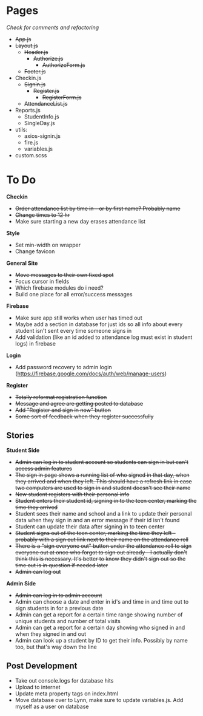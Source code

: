 # Pages

_Check for comments and refactoring_
* ~~App.js~~
* ~~Layout.js~~
  * ~~Header.js~~
    * ~~Authorize.js~~
      * ~~AuthorizeForm.js~~
  * ~~Footer.js~~
* Checkin.js
  * ~~Signin.js~~
    * ~~Register.js~~
      * ~~RegisterForm.js~~
  * ~~AttendanceList.js~~
* Reports.js
  * StudentInfo.js
  * SingleDay.js
* utils:
  * axios-signin.js
  * fire.js
  * variables.js
* custom.scss

# To Do

**Checkin**
* ~~Order attendance list by time in - or by first name? Probably name~~
* ~~Change times to 12 hr~~
* Make sure starting a new day erases attendance list

**Style**
* Set min-width on wrapper
* Change favicon

**General Site**
* ~~Move messages to their own fixed spot~~
* Focus cursor in fields
* Which firebase modules do i need?
* Build one place for all error/success messages

**Firebase**
* Make sure app still works when user has timed out
* Maybe add a section in database for just ids so all info about every student isn't sent every time someone signs in
* Add validation (like an id added to attendance log must exist in student logs) in firebase 

**Login**
* Add password recovery to admin login (https://firebase.google.com/docs/auth/web/manage-users)

**Register**
* ~~Totally reformat registration function~~
* ~~Message and agree are getting posted to database~~
* ~~Add "Register and sign in now" button~~
* ~~Some sort of feedback when they register successfully~~

## Stories

**Student Side**
* ~~Admin can log in to student account so students can sign in but can't access admin features~~
* ~~The sign in page shows a running list of who signed in that day, when they arrived and when they left. This should have a refresh link in case two computers are used to sign in and student doesn't see their name~~
* ~~New student registers with their personal info~~
* ~~Student enters their student id, signing in to the teen center, marking the time they arrived~~
* Student sees their name and school and a link to update their personal data when they sign in and an error message if their id isn't found
* Student can update their data after signing in to teen center
* ~~Student signs out of the teen center, marking the time they left - probably with a sign out link next to their name on the attendance roll~~
* ~~There is a "sign everyone out" button under the attendance roll to sign everyone out at once who forgot to sign out already - I actually don't think this is necessary. It's better to know they didn't sign out so the time out is in question if needed later~~
* ~~Admin can log out~~

**Admin Side**
* ~~Admin can log in to admin account~~
* Admin can choose a date and enter in id's and time in and time out to sign students in for a previous date
* Admin can get a report for a certain time range showing number of unique students and number of total visits
* Admin can get a report for a certain day showing who signed in and when they signed in and out
* Admin can look up a student by ID to get their info. Possibly by name too, but that's way down the line

## Post Development
* Take out console.logs for database hits
* Upload to internet
* Update meta property tags on index.html
* Move database over to Lynn, make sure to update variables.js. Add myself as a user on database